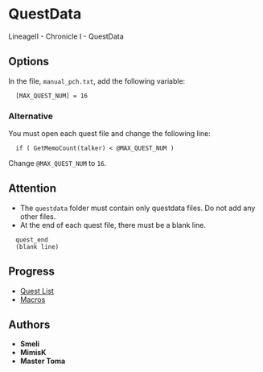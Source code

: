 # QuestData
LineageII - Chronicle I - QuestData

## Options
In the file, ```manual_pch.txt```, add the following variable:
```
  [MAX_QUEST_NUM] = 16
```

### Alternative
You must open each quest file and change the following line:
```
  if ( GetMemoCount(talker) < @MAX_QUEST_NUM )
```
Change ```@MAX_QUEST_NUM``` to ```16```.

## Attention
* The ```questdata``` folder must contain only questdata files. Do not add any other files.
* At the end of each quest file, there must be a blank line.

```
  quest_end
  (blank line)
```

## Progress
* [Quest List](https://github.com/MimisK13/QuestData/wiki/Quests)
* [Macros](https://github.com/MimisK13/QuestData/wiki/Macros)

## Authors
* **Smeli**
* **MimisK**
* **Master Toma**

